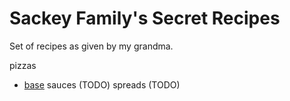 # Sackey Family's Secret Recipes

Set of recipes as given by my grandma. 

pizzas 
- [base](./pizzas/base.md)
sauces (TODO)
spreads (TODO)
